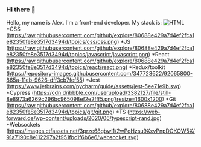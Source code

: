 ### Hi there 👋
Hello, my name is Alex. I'm a front-end developer. 
My stack is: 
![HTML](https://https://raw.githubusercontent.com/github/explore/80688e429a7d4ef2fca1e82350fe8e3517d3494d/topics/html/html.png)
*CSS (https://raw.githubusercontent.com/github/explore/80688e429a7d4ef2fca1e82350fe8e3517d3494d/topics/css/css.png)
*JS (https://raw.githubusercontent.com/github/explore/80688e429a7d4ef2fca1e82350fe8e3517d3494d/topics/javascript/javascript.png)
*React (https://raw.githubusercontent.com/github/explore/80688e429a7d4ef2fca1e82350fe8e3517d3494d/topics/react/react.png)
*Redux/toolkit (https://repository-images.githubusercontent.com/347723622/92065800-865a-11eb-9626-dff3cb7fef55)
*Jest (https://www.jetbrains.com/pycharm/guide/assets/jest-5ee71e9b.svg)
*Cypress (https://cdn.dribbble.com/userupload/3382127/file/still-8e8973a6269c296bc965098ef2e2fff5.png?resize=1600x1200)
*Git (https://raw.githubusercontent.com/github/explore/80688e429a7d4ef2fca1e82350fe8e3517d3494d/topics/git/git.png)
*TS (https://web-forward.de/wp-content/uploads/2020/06/typescript-rand.jpg)
*Websockets (https://images.ctfassets.net/3prze68gbwl1/2wPoHzsu9XxvPnpDOKOW5X/91a7190c8e112297a2f951fbc1f6b6e6/websocket.svg)

<!--
**pavloveone/pavloveone** is a ✨ _special_ ✨ repository because its `README.md` (this file) appears on your GitHub profile.

Here are some ideas to get you started:

- 🔭 I’m currently working on ...
- 🌱 I’m currently learning ...
- 👯 I’m looking to collaborate on ...
- 🤔 I’m looking for help with ...
- 💬 Ask me about ...
- 📫 How to reach me: ...
- 😄 Pronouns: ...
- ⚡ Fun fact: ...
-->
